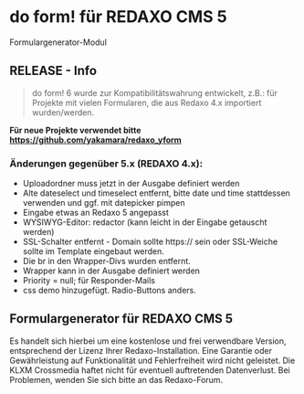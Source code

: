 
# do form! für REDAXO CMS 5 

Formulargenerator-Modul 

## RELEASE - Info
> do form! 6 wurde zur Kompatibilitätswahrung entwickelt, 
z.B.: für Projekte mit vielen Formularen, die aus Redaxo 4.x importiert wurden/werden. 

**Für neue Projekte verwendet bitte https://github.com/yakamara/redaxo_yform**

### Änderungen gegenüber 5.x (REDAXO 4.x): 
- Uploadordner muss jetzt in der Ausgabe definiert werden
- Alte dateselect und timeselect entfernt, bitte date und time stattdessen verwenden und ggf. mit datepicker pimpen
- Eingabe etwas an Redaxo 5 angepasst 
- WYSIWYG-Editor: redactor (kann leicht in der Eingabe getauscht werden) 
- SSL-Schalter entfernt - Domain sollte https:// sein oder SSL-Weiche sollte im Template eingebaut werden. 
- Die br in den Wrapper-Divs wurden entfernt.
- Wrapper kann in der Ausgabe definiert werden
- Priority = null; für Responder-Mails
- css demo hinzugefügt. Radio-Buttons anders.


Formulargenerator für REDAXO CMS 5
--------------------------------

Es handelt sich hierbei um eine kostenlose und frei verwendbare Version, entsprechend der Lizenz Ihrer Redaxo-Installation. Eine Garantie oder Gewährleistung auf Funktionalität und Fehlerfreiheit wird nicht geleistet. Die KLXM Crossmedia haftet nicht für eventuell auftretenden Datenverlust. Bei Problemen, wenden Sie sich bitte an das Redaxo-Forum. 


